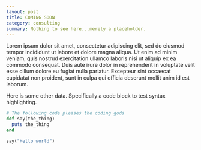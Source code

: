 ```yaml
---
layout: post
title: COMING SOON
category: consulting
summary: Nothing to see here...merely a placeholder. 
---
```


Lorem ipsum dolor sit amet, consectetur adipiscing elit, sed do eiusmod tempor incididunt ut labore et dolore magna aliqua. Ut enim ad minim veniam, quis nostrud exercitation ullamco laboris nisi ut aliquip ex ea commodo consequat. Duis aute irure dolor in reprehenderit in voluptate velit esse cillum dolore eu fugiat nulla pariatur. Excepteur sint occaecat cupidatat non proident, sunt in culpa qui officia deserunt mollit anim id est laborum.

Here is some other data. Specifically a code block to test syntax highlighting.

```ruby
# The following code pleases the coding gods
def say(the_thing) 
  puts the_thing
end

say("Hello world")
```

